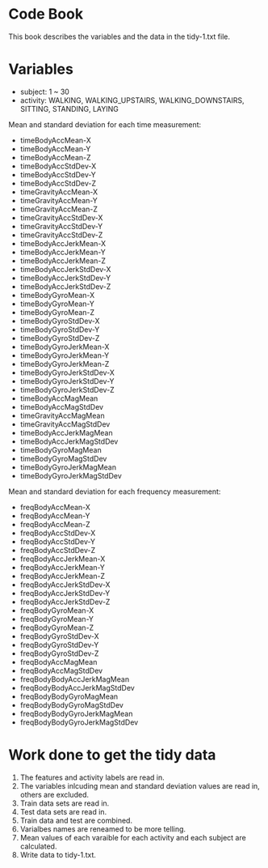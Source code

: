 # Code Book
This book describes the variables and the data in the tidy-1.txt file.

# Variables
* subject: 1 ~ 30
* activity: WALKING, WALKING_UPSTAIRS, WALKING_DOWNSTAIRS, SITTING, STANDING, LAYING

Mean and standard deviation for each time measurement: 
* timeBodyAccMean-X
* timeBodyAccMean-Y
* timeBodyAccMean-Z
* timeBodyAccStdDev-X
* timeBodyAccStdDev-Y
* timeBodyAccStdDev-Z
* timeGravityAccMean-X
* timeGravityAccMean-Y
* timeGravityAccMean-Z
* timeGravityAccStdDev-X
* timeGravityAccStdDev-Y
* timeGravityAccStdDev-Z
* timeBodyAccJerkMean-X
* timeBodyAccJerkMean-Y
* timeBodyAccJerkMean-Z
* timeBodyAccJerkStdDev-X
* timeBodyAccJerkStdDev-Y
* timeBodyAccJerkStdDev-Z
* timeBodyGyroMean-X
* timeBodyGyroMean-Y
* timeBodyGyroMean-Z
* timeBodyGyroStdDev-X
* timeBodyGyroStdDev-Y
* timeBodyGyroStdDev-Z
* timeBodyGyroJerkMean-X
* timeBodyGyroJerkMean-Y
* timeBodyGyroJerkMean-Z
* timeBodyGyroJerkStdDev-X
* timeBodyGyroJerkStdDev-Y
* timeBodyGyroJerkStdDev-Z
* timeBodyAccMagMean
* timeBodyAccMagStdDev
* timeGravityAccMagMean
* timeGravityAccMagStdDev
* timeBodyAccJerkMagMean
* timeBodyAccJerkMagStdDev
* timeBodyGyroMagMean
* timeBodyGyroMagStdDev
* timeBodyGyroJerkMagMean
* timeBodyGyroJerkMagStdDev

Mean and standard deviation for each frequency measurement:
* freqBodyAccMean-X
* freqBodyAccMean-Y
* freqBodyAccMean-Z
* freqBodyAccStdDev-X
* freqBodyAccStdDev-Y
* freqBodyAccStdDev-Z
* freqBodyAccJerkMean-X
* freqBodyAccJerkMean-Y
* freqBodyAccJerkMean-Z
* freqBodyAccJerkStdDev-X
* freqBodyAccJerkStdDev-Y
* freqBodyAccJerkStdDev-Z
* freqBodyGyroMean-X
* freqBodyGyroMean-Y
* freqBodyGyroMean-Z
* freqBodyGyroStdDev-X
* freqBodyGyroStdDev-Y
* freqBodyGyroStdDev-Z
* freqBodyAccMagMean
* freqBodyAccMagStdDev
* freqBodyBodyAccJerkMagMean
* freqBodyBodyAccJerkMagStdDev
* freqBodyBodyGyroMagMean
* freqBodyBodyGyroMagStdDev
* freqBodyBodyGyroJerkMagMean
* freqBodyBodyGyroJerkMagStdDev
# Work done to get the tidy data
1. The features and activity labels are read in.
2. The variables inlcuding mean and standard deviation values are read in, others are excluded.
3. Train data sets are read in.
4. Test data sets are read in.
5. Train data and test are combined.
6. Varialbes names are reneamed to be more telling.
7. Mean values of each varaible for each activity and each subject are calculated.
8. Write data to tidy-1.txt.
